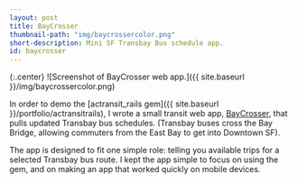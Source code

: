 ```yaml
---
layout: post
title: BayCrosser
thumbnail-path: "img/baycrossercolor.png"
short-description: Mini SF Transbay Bus schedule app.
id: baycrosser
---
```


{:.center}
![Screenshot of BayCrosser web app.]({{ site.baseurl }}/img/baycrossercolor.png)

In order to demo the [actransit_rails gem]({{ site.baseurl }}/portfolio/actransitrails), I wrote a small transit web app, [BayCrosser](http://baycrosser.herokuapp.com), that pulls updated Transbay bus schedules.  (Transbay buses cross the Bay Bridge, allowing commuters from the East Bay to get into Downtown SF).

The app is designed to fit one simple role: telling you available trips for a selected Transbay bus route. I kept the app simple to focus on using the gem, and on making an app that worked quickly on mobile devices. 